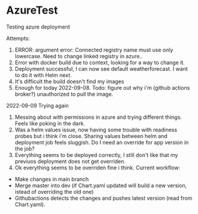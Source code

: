 # AzureTest
Testing azure deployment

Attempts:
1. ERROR: argument error: Connected registry name must use only lowercase. Need to change linked registry in azure..
2. Error with docker build due to context, looking for a way to change it.
3. Deployment successful, I can now see default weatherforecast. I want to do it with Helm next.
4. It's difficult the build doesn't find my images
5. Enough for today 2022-09-08. Todo: figure out why i'm (github actions broker?) unauthorized to pull the image.

2022-09-09 Trying again
1. Messing about with permissions in azure and trying different things. Feels like poking in the dark.
2. Was a helm values issue, now having some trouble with readiness probes but i think i'm close. Sharing values between helm and deployment job feels sluggish. Do I need an override for app version in the job?
3. Everything seems to be deployed correctly, I still don't like that my previuos deployment does not get overriden.
4. Ok everything seems to be overriden fine i think. 
Current workflow: 
* Make changes in main branch
* Merge master into dev (if Chart.yaml updated will build a new version, istead of overriding the old one)
* Githubactions detects the changes and pushes latest version (read from Chart.yaml).
